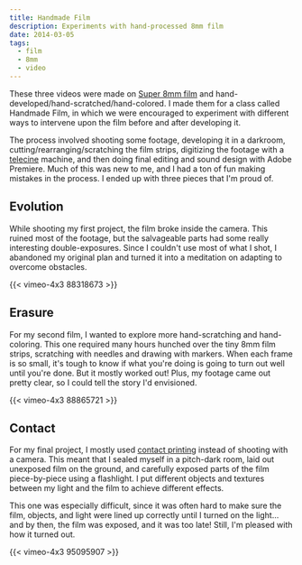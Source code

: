 ```yaml
---
title: Handmade Film
description: Experiments with hand-processed 8mm film
date: 2014-03-05
tags:
  - film
  - 8mm
  - video
---
```


These three videos were made on [Super 8mm film](https://en.wikipedia.org/wiki/Super_8_film) and hand-developed/hand-scratched/hand-colored. I made them for a class called Handmade Film, in which we were encouraged to experiment with different ways to intervene upon the film before and after developing it.

The process involved shooting some footage, developing it in a darkroom, cutting/rearranging/scratching the film strips, digitizing the footage with a [telecine](https://en.wikipedia.org/wiki/Telecine) machine, and then doing final editing and sound design with Adobe Premiere. Much of this was new to me, and I had a ton of fun making mistakes in the process. I ended up with three pieces that I'm proud of.

## Evolution

While shooting my first project, the film broke inside the camera. This ruined most of the footage, but the salvageable parts had some really interesting double-exposures. Since I couldn't use most of what I shot, I abandoned my original plan and turned it into a meditation on adapting to overcome obstacles.

{{< vimeo-4x3 88318673 >}}

## Erasure

For my second film, I wanted to explore more hand-scratching and hand-coloring. This one required many hours hunched over the tiny 8mm film strips, scratching with needles and drawing with markers. When each frame is so small, it's tough to know if what you're doing is going to turn out well until you're done. But it mostly worked out! Plus, my footage came out pretty clear, so I could tell the story I'd envisioned.

{{< vimeo-4x3 88865721 >}}

## Contact

For my final project, I mostly used [contact printing](https://en.wikipedia.org/wiki/Contact_print) instead of shooting with a camera. This meant that I sealed myself in a pitch-dark room, laid out unexposed film on the ground, and carefully exposed parts of the film piece-by-piece using a flashlight. I put different objects and textures between my light and the film to achieve different effects.

This one was especially difficult, since it was often hard to make sure the film, objects, and light were lined up correctly until I turned on the light... and by then, the film was exposed, and it was too late! Still, I'm pleased with how it turned out.

{{< vimeo-4x3 95095907 >}}
